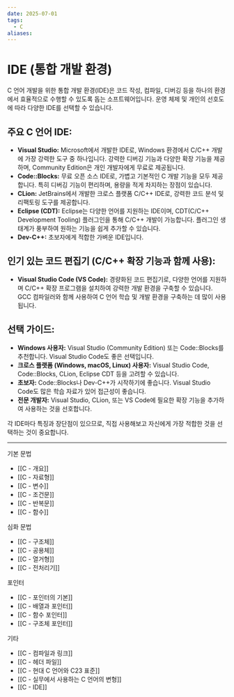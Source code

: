 ```yaml
---
date: 2025-07-01
tags:
  - C
aliases:
---
```


# IDE (통합 개발 환경)

C 언어 개발을 위한 통합 개발 환경(IDE)은 코드 작성, 컴파일, 디버깅 등을 하나의 환경에서 효율적으로 수행할 수 있도록 돕는 소프트웨어입니다. 운영 체제 및 개인의 선호도에 따라 다양한 IDE를 선택할 수 있습니다.

## 주요 C 언어 IDE:

*   **Visual Studio:** Microsoft에서 개발한 IDE로, Windows 환경에서 C/C++ 개발에 가장 강력한 도구 중 하나입니다. 강력한 디버깅 기능과 다양한 확장 기능을 제공하며, Community Edition은 개인 개발자에게 무료로 제공됩니다.
*   **Code::Blocks:** 무료 오픈 소스 IDE로, 가볍고 기본적인 C 개발 기능을 모두 제공합니다. 특히 디버깅 기능이 편리하며, 용량을 적게 차지하는 장점이 있습니다.
*   **CLion:** JetBrains에서 개발한 크로스 플랫폼 C/C++ IDE로, 강력한 코드 분석 및 리팩토링 도구를 제공합니다.
*   **Eclipse (CDT):** Eclipse는 다양한 언어를 지원하는 IDE이며, CDT(C/C++ Development Tooling) 플러그인을 통해 C/C++ 개발이 가능합니다. 플러그인 생태계가 풍부하여 원하는 기능을 쉽게 추가할 수 있습니다.
*   **Dev-C++:** 초보자에게 적합한 가벼운 IDE입니다.

## 인기 있는 코드 편집기 (C/C++ 확장 기능과 함께 사용):

*   **Visual Studio Code (VS Code):** 경량화된 코드 편집기로, 다양한 언어를 지원하며 C/C++ 확장 프로그램을 설치하여 강력한 개발 환경을 구축할 수 있습니다. GCC 컴파일러와 함께 사용하여 C 언어 학습 및 개발 환경을 구축하는 데 많이 사용됩니다.

## 선택 가이드:

*   **Windows 사용자:** Visual Studio (Community Edition) 또는 Code::Blocks를 추천합니다. Visual Studio Code도 좋은 선택입니다.
*   **크로스 플랫폼 (Windows, macOS, Linux) 사용자:** Visual Studio Code, Code::Blocks, CLion, Eclipse CDT 등을 고려할 수 있습니다.
*   **초보자:** Code::Blocks나 Dev-C++가 시작하기에 좋습니다. Visual Studio Code도 많은 학습 자료가 있어 접근성이 좋습니다.
*   **전문 개발자:** Visual Studio, CLion, 또는 VS Code에 필요한 확장 기능을 추가하여 사용하는 것을 선호합니다.

각 IDE마다 특징과 장단점이 있으므로, 직접 사용해보고 자신에게 가장 적합한 것을 선택하는 것이 중요합니다.

---
 기본 문법
 - [[C - 개요]]
 - [[C - 자료형]]
 - [[C - 변수]]
 - [[C - 조건문]]
 - [[C - 반복문]]
 - [[C - 함수]]

심화 문법
 - [[C - 구조체]]
 - [[C - 공용체]]
 - [[C - 열거형]]
 - [[C - 전처리기]]

 포인터
 - [[C - 포인터의 기본]]
 - [[C - 배열과 포인터]]
 - [[C - 함수 포인터]]
 - [[C - 구조체 포인터]]

 기타
 - [[C - 컴파일과 링크]]
 - [[C - 헤더 파일]]
 - [[C - 현대 C 언어와 C23 표준]]
 - [[C - 실무에서 사용하는 C 언어의 변형]]
 - [[C - IDE]]
